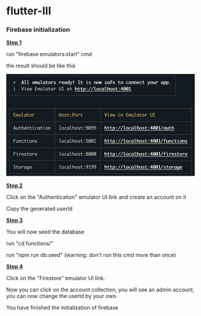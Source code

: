 # flutter-III

### Firebase initialization

**<ins>Step 1</ins>**

run "firebase emulators:start" cmd

the result should be like this

![alt text](assets/firebase.png)

**<ins>Step 2</ins>**

Click on the "Authentication" emulator UI link and create an account on it

Copy the generated userId

**<ins>Step 3</ins>**

You will now seed the database

run "cd functions/"

run "npm run db:seed" (warning: don't run this cmd more than once)

**<ins>Step 4</ins>**

Click on the "Firestore" emulator UI link.

Now you can click on the account collection, you will see an admin account, you can now change the userId by your own.

You have finished the initialization of firebase
